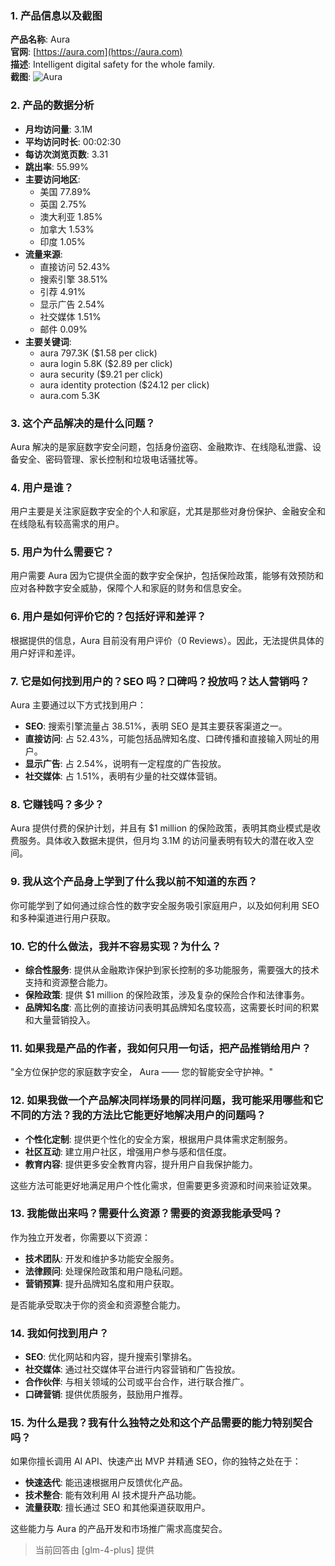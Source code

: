 ### 1. 产品信息以及截图

**产品名称**: Aura  
**官网**: [https://aura.com](https://aura.com)  
**描述**: Intelligent digital safety for the whole family.  
**截图**: ![Aura](https://cdn-images.toolify.ai/170350414731186729.jpg)

### 2. 产品的数据分析

- **月均访问量**: 3.1M
- **平均访问时长**: 00:02:30
- **每访次浏览页数**: 3.31
- **跳出率**: 55.99%
- **主要访问地区**: 
  - 美国 77.89%
  - 英国 2.75%
  - 澳大利亚 1.85%
  - 加拿大 1.53%
  - 印度 1.05%
- **流量来源**:
  - 直接访问 52.43%
  - 搜索引擎 38.51%
  - 引荐 4.91%
  - 显示广告 2.54%
  - 社交媒体 1.51%
  - 邮件 0.09%
- **主要关键词**:
  - aura 797.3K ($1.58 per click)
  - aura login 5.8K ($2.89 per click)
  - aura security ($9.21 per click)
  - aura identity protection ($24.12 per click)
  - aura.com 5.3K

### 3. 这个产品解决的是什么问题？

Aura 解决的是家庭数字安全问题，包括身份盗窃、金融欺诈、在线隐私泄露、设备安全、密码管理、家长控制和垃圾电话骚扰等。

### 4. 用户是谁？

用户主要是关注家庭数字安全的个人和家庭，尤其是那些对身份保护、金融安全和在线隐私有较高需求的用户。

### 5. 用户为什么需要它？

用户需要 Aura 因为它提供全面的数字安全保护，包括保险政策，能够有效预防和应对各种数字安全威胁，保障个人和家庭的财务和信息安全。

### 6. 用户是如何评价它的？包括好评和差评？

根据提供的信息，Aura 目前没有用户评价（0 Reviews）。因此，无法提供具体的用户好评和差评。

### 7. 它是如何找到用户的？SEO 吗？口碑吗？投放吗？达人营销吗？

Aura 主要通过以下方式找到用户：
- **SEO**: 搜索引擎流量占 38.51%，表明 SEO 是其主要获客渠道之一。
- **直接访问**: 占 52.43%，可能包括品牌知名度、口碑传播和直接输入网址的用户。
- **显示广告**: 占 2.54%，说明有一定程度的广告投放。
- **社交媒体**: 占 1.51%，表明有少量的社交媒体营销。

### 8. 它赚钱吗？多少？

Aura 提供付费的保护计划，并且有 $1 million 的保险政策，表明其商业模式是收费服务。具体收入数据未提供，但月均 3.1M 的访问量表明有较大的潜在收入空间。

### 9. 我从这个产品身上学到了什么我以前不知道的东西？

你可能学到了如何通过综合性的数字安全服务吸引家庭用户，以及如何利用 SEO 和多种渠道进行用户获取。

### 10. 它的什么做法，我并不容易实现？为什么？

- **综合性服务**: 提供从金融欺诈保护到家长控制的多功能服务，需要强大的技术支持和资源整合能力。
- **保险政策**: 提供 $1 million 的保险政策，涉及复杂的保险合作和法律事务。
- **品牌知名度**: 高比例的直接访问表明其品牌知名度较高，这需要长时间的积累和大量营销投入。

### 11. 如果我是产品的作者，我如何只用一句话，把产品推销给用户？

"全方位保护您的家庭数字安全， Aura —— 您的智能安全守护神。"

### 12. 如果我做一个产品解决同样场景的同样问题，我可能采用哪些和它不同的方法？我的方法比它能更好地解决用户的问题吗？

- **个性化定制**: 提供更个性化的安全方案，根据用户具体需求定制服务。
- **社区互动**: 建立用户社区，增强用户参与感和信任度。
- **教育内容**: 提供更多安全教育内容，提升用户自我保护能力。

这些方法可能更好地满足用户个性化需求，但需要更多资源和时间来验证效果。

### 13. 我能做出来吗？需要什么资源？需要的资源我能承受吗？

作为独立开发者，你需要以下资源：
- **技术团队**: 开发和维护多功能安全服务。
- **法律顾问**: 处理保险政策和用户隐私问题。
- **营销预算**: 提升品牌知名度和用户获取。

是否能承受取决于你的资金和资源整合能力。

### 14. 我如何找到用户？

- **SEO**: 优化网站和内容，提升搜索引擎排名。
- **社交媒体**: 通过社交媒体平台进行内容营销和广告投放。
- **合作伙伴**: 与相关领域的公司或平台合作，进行联合推广。
- **口碑营销**: 提供优质服务，鼓励用户推荐。

### 15. 为什么是我？我有什么独特之处和这个产品需要的能力特别契合吗？

如果你擅长调用 AI API、快速产出 MVP 并精通 SEO，你的独特之处在于：
- **快速迭代**: 能迅速根据用户反馈优化产品。
- **技术整合**: 能有效利用 AI 技术提升产品功能。
- **流量获取**: 擅长通过 SEO 和其他渠道获取用户。

这些能力与 Aura 的产品开发和市场推广需求高度契合。

> 当前回答由 [glm-4-plus] 提供